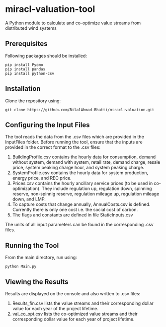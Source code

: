 # miracl-valuation-tool
A Python module to calculate and co-optimize value streams from distributed wind systems
## Prerequisites
Following packages should be installed: 
```` 
pip install Pyomo
pip install pandas
pip install python-csv
````

## Installation
Clone the repository using:
```` 
git clone https://github.com/BilalAhmad-Bhatti/miracl-valuation.git
````

## Configuring the Input Files
The tool reads the data from the .csv files which are provided in the InputFiles folder. Before running the tool, ensure that the inputs are provided in the correct format to the .csv files:
1. BuildingProfile.csv contains the hourly data for consumption, demand without system, demand with system, retail rate, demand charge, resale price, system peaking charge hour, and system peaking charge.
2. SystemProfile.csv contains the hourly data for system production, energy price, and REC price.
3. Prices.csv contains the hourly ancillary service prices (to be used in co-optimization). They include regulation up, regulation down, spinning reserve, non-spinnig reserve, regulation mileage up, regulation mileage down, and LMP.
4. To capture costs that change annually, AnnualCosts.csv is defined. Currently there is only one cost i.e. the social cost of carbon.
5. The flags and constants are defined in file StaticInputs.csv

The units of all input parameters can be found in the corresponding .csv files.

## Running the Tool
From the main directory, run using:
```` 
python Main.py
````
## Viewing the Results
Results are displayed on the console and also written to .csv files:
1. Results_fin.csv lists the value streams and their corresponding dollar value for each year of the project lifetime.
2. val_co_opt.csv lists the co-optimized value streams and their corresponding dollar value for each year of project lifetime.

